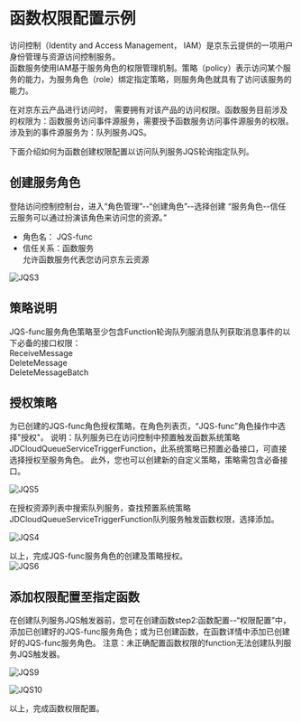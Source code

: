 # 函数权限配置示例

访问控制（Identity and Access Management， IAM）是京东云提供的一项用户身份管理与资源访问控制服务。                   
函数服务使用IAM基于服务角色的权限管理机制。策略（policy）表示访问某个服务的能力，为服务角色（role）绑定指定策略，则服务角色就具有了访问该服务的能力。                 

在对京东云产品进行访问时， 需要拥有对该产品的访问权限。函数服务目前涉及的权限为：函数服务访问事件源服务，需要授予函数服务访问事件源服务的权限。涉及到的事件源服务为：队列服务JQS。



下面介绍如何为函数创建权限配置以访问队列服务JQS轮询指定队列。

## 创建服务角色

登陆访问控制控制台，进入“角色管理”--“创建角色”--选择创建 “服务角色--信任云服务可以通过扮演该角色来访问您的资源。”

- 角色名： JQS-func            
- 信任关系：函数服务                                
允许函数服务代表您访问京东云资源

![JQS3](https://github.com/jdcloudcom/cn/blob/function0116/image/Elastic-Compute/functionservice/JQS3.PNG) 

## 策略说明
JQS-func服务角色策略至少包含Function轮询队列服消息队列获取消息事件的以下必备的接口权限：        
ReceiveMessage     
DeleteMessage           
DeleteMessageBatch            

## 授权策略       
为已创建的JQS-func角色授权策略，在角色列表页，“JQS-func”角色操作中选择"授权"。
说明：队列服务已在访问控制中预置触发函数系统策略JDCloudQueueServiceTriggerFunction，此系统策略已预置必备接口，可直接选择授权至服务角色。 此外，您也可以创建新的自定义策略，策略需包含必备接口。  

![JQS5](https://github.com/jdcloudcom/cn/blob/function0116/image/Elastic-Compute/functionservice/JQS5.PNG) 

在授权资源列表中搜索队列服务，查找预置系统策略JDCloudQueueServiceTriggerFunction队列服务触发函数权限，选择添加。

![JQS4](https://github.com/jdcloudcom/cn/blob/function0116/image/Elastic-Compute/functionservice/JQS4.PNG) 

以上，完成JQS-func服务角色的创建及策略授权。      
![JQS6](https://github.com/jdcloudcom/cn/blob/function0116/image/Elastic-Compute/functionservice/JQS6.PNG) 



## 添加权限配置至指定函数

在创建队列服务JQS触发器前，您可在创建函数step2:函数配置--“权限配置”中，添加已创建好的JQS-func服务角色；或为已创建函数，在函数详情中添加已创建好的JQS-func服务角色。
注意：未正确配置函数权限的function无法创建队列服务JQS触发器。

![JQS9](https://github.com/jdcloudcom/cn/blob/function0116/image/Elastic-Compute/functionservice/JQS9.png) 

![JQS10](https://github.com/jdcloudcom/cn/blob/function0116/image/Elastic-Compute/functionservice/JQS10.PNG) 

以上，完成函数权限配置。

